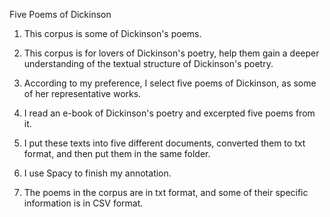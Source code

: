 Five Poems of Dickinson

1.	This corpus is some of Dickinson's poems.
   

2.	This corpus is for lovers of Dickinson's poetry, help them gain a deeper understanding of the textual structure of Dickinson's poetry.
   
3.	According to my preference, I select five poems of Dickinson, as some of her representative works.
   
	
4.	I read an e-book of Dickinson's poetry and excerpted five poems from it.

   
5.	I put these texts into five different documents, converted them to txt format, and then put them in the same folder.
   

6.	I use Spacy to finish my annotation.


7. The poems in the corpus are in txt format, and some of their specific information is in CSV format.


